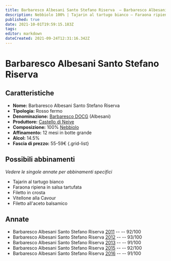 ```yaml
---
title: Barbaresco Albesani Santo Stefano Riserva  – Barbaresco Albesani Riserva DOCG – Castello di Neive – Piemonte (IT) – 55-59€ – 5★
description: Nebbiolo 100% | Tajarin al tartugo bianco – Faraona ripiena in salsa tartufata – Filetto in crosta – Vitellone alla Cavour – Filetto all'aceto balsamico
published: true
date: 2021-10-01T19:59:15.183Z
tags: 
editor: markdown
dateCreated: 2021-09-24T12:31:16.342Z
---
```


 # Barbaresco Albesani Santo Stefano Riserva

## Caratteristiche
- **Nome:** Barbaresco Albesani Santo Stefano Riserva
- **Tipologia:** Rosso fermo
- **Denominazione:** [Barbaresco DOCG](/denominazioni/Italia/Piemonte/DOCG/Barbaresco) (Albesani)
- **Produttore:** [Castello di Neive](/produttori/Italia/Piemonte/Castello-di-Neive)
- **Composizione:** 100% [Nebbiolo](/vitigni/Italia/nebbiolo)
- **Affinamento:** 12 mesi in botte grande
- **Alcol:** 14.5%
- **Fascia di prezzo:** 55-59€
{.grid-list}



## Possibili abbinamenti
*Vedere le singole annate per abbinamenti specifici*

- Tajarin al tartugo bianco
- Faraona ripiena in salsa tartufata
- Filetto in crosta
- Vitellone  alla Cavour
- Filetto all'aceto balsamico

## Annate
- Barbaresco Albesani Santo Stefano Riserva  [2011](vini/Italia/Piemonte/Castello-di-Neive/Barbaresco-Albesani-Santo-Stefano-Riserva/2011) -- <span class="star-5"></span> -- 92/100
- Barbaresco Albesani Santo Stefano Riserva  [2012](vini/Italia/Piemonte/Castello-di-Neive/Barbaresco-Albesani-Santo-Stefano-Riserva/2012) -- <span class="star-5"></span> -- 93/100
- Barbaresco Albesani Santo Stefano Riserva  [2013](vini/Italia/Piemonte/Castello-di-Neive/Barbaresco-Albesani-Santo-Stefano-Riserva/2013) -- <span class="star-5"></span> -- 91/100
- Barbaresco Albesani Santo Stefano Riserva  [2015](vini/Italia/Piemonte/Castello-di-Neive/Barbaresco-Albesani-Santo-Stefano-Riserva/2015) -- <span class="star-5"></span> -- 92/100
- Barbaresco Albesani Santo Stefano Riserva  [2016](vini/Italia/Piemonte/Castello-di-Neive/Barbaresco-Albesani-Santo-Stefano-Riserva/2016) -- <span class="star-5"></span> -- 91/100